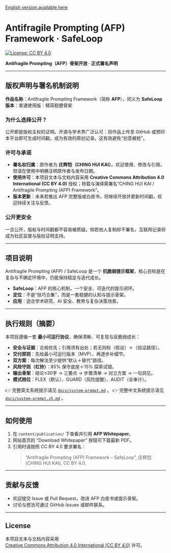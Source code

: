 [English version available here](README.md)

# Antifragile Prompting (AFP) Framework · SafeLoop

[![License: CC BY 4.0](https://img.shields.io/badge/License-CC%20BY%204.0-lightgrey.svg)](https://creativecommons.org/licenses/by/4.0/)

**Antifragile Prompting（AFP）骨架开放 · 正式署名声明**

---

## 版权声明与署名机制说明

**作品名称**：Antifragile Prompting Framework（简称 **AFP**），同义为 **SafeLoop**  
**版本**：普通使用版｜精简稳健骨架  

### 为什么选择公开？
公开即是版权主权的证明。开源与学术界广泛认可：将作品上传至 GitHub 或预印本平台即可生成时间戳，成为有效的原创记录。这有效避免“创意被抢”。  

### 许可与承诺
- **署名权归属**：原作者为 **庄辉恺（CHING HUI KAI）**。欢迎使用、修改与引用，但请在使用中明确注明原作者与发布日期。  
- **使用许可**：本项目文本与文档内容采用 **Creative Commons Attribution 4.0 International (CC BY 4.0)** 授权；转载与演绎需署名“CHING HUI KAI / Antifragile Prompting (AFP) Framework”。  
- **版本更新**：未来若推出 AFP 完整版或白皮书，将继续开放并更新时间戳，欢迎持续关注与反馈。  

### 公开更安全
一旦公开，版权与时间戳都不容易被质疑。倘若他人复制却不署名，互联网记录将成为社区监督与版权证明支持。  

---

## 项目说明

Antifragile Prompting (AFP) / SafeLoop 是一个 **抗脆弱提示框架**，核心目标是在复杂与不确定环境中，仍能保持稳定与迭代成长。  

- **SafeLoop**：AFP 的核心机制，一个安全、可迭代的提示闭环。  
- **定位**：不是“技巧合集”，而是一套稳健的认知与提示骨架。  
- **应用**：适合学术研究、AI 安全、教育与复杂决策场景。  

---

## 执行规则（摘要）

本项目遵循一套 **最小可运行协议**，确保清晰、可复现与反脆弱成长：

- **安全与证据**：合规优先；引用须有出处；若无则标〔假设〕＋〔验证路径〕。  
- **交付原则**：先给最小可运行版本（MVP），再逐步补细节。  
- **双方案**：每次解法至少提供“默认＋替代”路径。  
- **风险守则（杠铃）**：85% 保守底座＋15% 探索试错。  
- **输出骨架**：结论≤30字 → 三要点 → 步骤清单 → 对立方案 → 一句洞见。  
- **模式档位**：FLEX（默认）、GUARD（风险提醒）、AUDIT（全审计）。  

👉 完整英文系统提示请见 [`docs/system-prompt.md`](docs/system-prompt.md) 。
👉 完整中文系统提示请见 [`docs/system-prompt.zh.md`](docs/system-prompt.zh.md) 。

---

## 如何使用

1. 在 `content/publication/` 下查看并引用 **AFP Whitepaper**。  
2. 网站首页的 “Download Whitepaper” 按钮可下载最新 PDF。  
3. 引用时请按照 CC BY 4.0 要求署名：  
   > “Antifragile Prompting (AFP) Framework – SafeLoop”, 庄辉恺 (CHING HUI KAI), CC BY 4.0.  

---

## 贡献与反馈

- 欢迎提交 Issue 或 Pull Request，改进 AFP 白皮书或提示骨架。  
- 讨论与想法可通过 GitHub Issues 或邮件联系。  

---

## License

本项目文本与文档内容采用  
[Creative Commons Attribution 4.0 International (CC BY 4.0)](https://creativecommons.org/licenses/by/4.0/) 许可。


